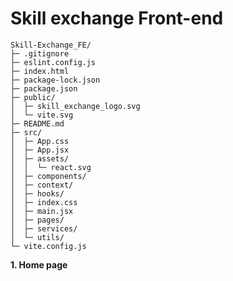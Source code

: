 # Skill exchange Front-end

    Skill-Exchange_FE/
    ├─ .gitignore
    ├─ eslint.config.js
    ├─ index.html
    ├─ package-lock.json
    ├─ package.json
    ├─ public/
    │  ├─ skill_exchange_logo.svg
    │  └─ vite.svg
    ├─ README.md
    ├─ src/
    │  ├─ App.css
    │  ├─ App.jsx
    │  ├─ assets/
    │  │  └─ react.svg
    │  ├─ components/
    │  ├─ context/
    │  ├─ hooks/
    │  ├─ index.css
    │  ├─ main.jsx
    │  ├─ pages/
    │  ├─ services/
    │  └─ utils/
    └─ vite.config.js
    
**1. Home page**
